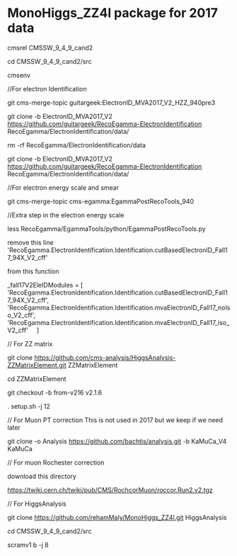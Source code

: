 

# MonoHiggs_ZZ4l package for 2017 data

cmsrel CMSSW_9_4_9_cand2


cd CMSSW_9_4_9_cand2/src


cmsenv

//For electron Identification 

 git cms-merge-topic guitargeek:ElectronID_MVA2017_V2_HZZ_940pre3
 
 
 git clone -b ElectronID_MVA2017_V2 https://github.com/guitargeek/RecoEgamma-ElectronIdentification RecoEgamma/ElectronIdentification/data/
 
 
 rm -rf RecoEgamma/ElectronIdentification/data
 
 
git clone -b ElectronID_MVA2017_V2 https://github.com/guitargeek/RecoEgamma-ElectronIdentification RecoEgamma/ElectronIdentification/data/


//For electron energy scale and smear 

git cms-merge-topic cms-egamma:EgammaPostRecoTools_940


//Extra step in the electron energy scale


less RecoEgamma/EgammaTools/python/EgammaPostRecoTools.py 


remove this line  'RecoEgamma.ElectronIdentification.Identification.cutBasedElectronID_Fall17_94X_V2_cff' 

from this function

_fall17V2EleIDModules = [
    'RecoEgamma.ElectronIdentification.Identification.cutBasedElectronID_Fall17_94X_V2_cff',
    'RecoEgamma.ElectronIdentification.Identification.mvaElectronID_Fall17_noIso_V2_cff',
    'RecoEgamma.ElectronIdentification.Identification.mvaElectronID_Fall17_iso_V2_cff'
    ]
    
    
// For ZZ matrix 


git clone https://github.com/cms-analysis/HiggsAnalysis-ZZMatrixElement.git ZZMatrixElement


cd ZZMatrixElement

git checkout -b from-v216 v2.1.6

. setup.sh -j 12

// For Muon PT correction This is not used in 2017 but we keep if we need later 

git clone -o Analysis https://github.com/bachtis/analysis.git -b KaMuCa_V4 KaMuCa


// For muon Rochester correction 

download this directory 

https://twiki.cern.ch/twiki/pub/CMS/RochcorMuon/roccor.Run2.v2.tgz


// For HiggsAnalysis 

git clone https://github.com/rehamMaly/MonoHiggs_ZZ4l.git HiggsAnalysis

cd CMSSW_9_4_9_cand2/src

scramv1 b -j 8 


